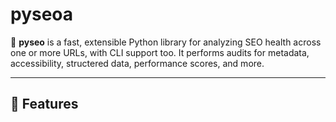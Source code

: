 # pyseoa

🔎 **pyseo** is a fast, extensible Python library for analyzing SEO health across one or more URLs, with CLI support too. It performs audits for metadata, accessibility, structered data, performance scores, and more.

---

## 🚀 Features
